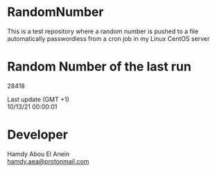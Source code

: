 # RandomNumber    
This is a test repository where a random number is pushed to a file automatically passwordless from a cron job in my Linux CentOS server    
# Random Number of the last run   
28418
      
Last update (GMT +1)    
10/13/21 00:00:01
# Developer    
Hamdy Abou El Anein   
hamdy.aea@protonmail.com

